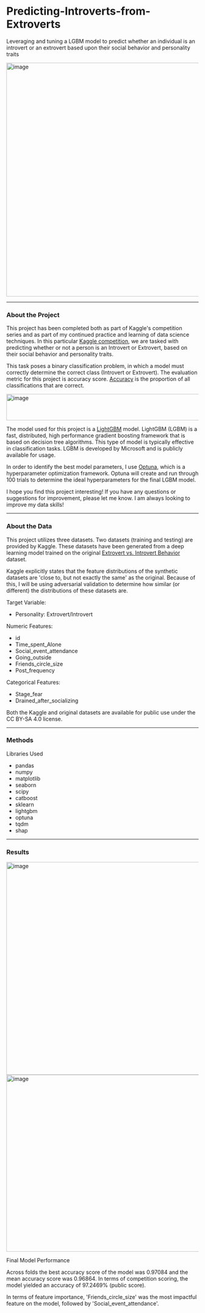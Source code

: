 # Predicting-Introverts-from-Extroverts
Leveraging and tuning a LGBM model to predict whether an individual is an introvert or an extrovert based upon their social behavior and personality traits

<img width="612" height="612" alt="image" src="https://github.com/user-attachments/assets/2b58825c-2ee8-4ed8-9837-5aee756afdb1" />

---

### About the Project

This project has been completed both as part of Kaggle's competition series and as part of my continued practice and learning of data science techniques. In this particular [Kaggle competition](https://www.kaggle.com/competitions/playground-series-s5e7/overview), we are tasked with predicting whether or not a person is an Introvert or Extrovert, based on their social behavior and personality traits. 

This task poses a binary classification problem, in which a model must correctly determine the correct class (Introvert or Extrovert). The evaluation metric for this project is accuracy score. [Accuracy](https://developers.google.com/machine-learning/crash-course/classification/accuracy-precision-recall) is the proportion of all classifications that are correct. 

<img width="521" height="69" alt="image" src="https://github.com/user-attachments/assets/fc838730-d198-4472-b09b-8c183080fcad" />


The model used for this project is a [LightGBM](https://github.com/microsoft/LightGBM) model.  LightGBM (LGBM) is a fast, distributed, high performance gradient boosting framework that is based on decision tree algorithms. This type of model is typically effective in classification tasks. LGBM is developed by Microsoft and is publicly available for usage. 

In order to identify the best model parameters, I use [Optuna](https://optuna.org/), which is a hyperparameter optimization framework. Optuna will create and run through 100 trials to determine the ideal hyperparameters for the final LGBM model.

I hope you find this project interesting! If you have any questions or suggestions for improvement, please let me know. I am always looking to improve my data skills!

---

### About the Data

This project utilizes three datasets. Two datasets (training and testing) are provided by Kaggle. These datasets have been generated from a deep learning model trained on the original [Extrovert vs. Introvert Behavior](https://www.kaggle.com/datasets/rakeshkapilavai/extrovert-vs-introvert-behavior-data/data?select=personality_datasert.csv) dataset. 

Kaggle explicitly states that the feature distributions of the synthetic datasets are 'close to, but not exactly the same' as the original. Because of this, I will be using adversarial validation to determine how similar (or different) the distributions of these datasets are.

Target Variable:
- Personality: Extrovert/Introvert

Numeric Features:
- id
- Time_spent_Alone
- Social_event_attendance
- Going_outside
- Friends_circle_size
- Post_frequency

Categorical Features:
- Stage_fear
- Drained_after_socializing

Both the Kaggle and original datasets are available for public use under the CC BY-SA 4.0 license.

---

### Methods
Libraries Used
- pandas
- numpy
- matplotlib
- seaborn
- scipy
- catboost
- sklearn
- lightgbm
- optuna
- tqdm
- shap

---

### Results
<img width="720" height="557" alt="image" src="https://github.com/user-attachments/assets/ad13334f-8f2f-48f6-a96b-b1bec9be280c" />

<img width="744" height="463" alt="image" src="https://github.com/user-attachments/assets/188e65b2-0ac4-4ad2-b521-bf524c63bb5b" />

Final Model Performance

Across folds the best accuracy score of the model was 0.97084 and the mean accuracy score was 0.96864. In terms of competition scoring, the model yielded an accuracy of 97.2469% (public score).

In terms of feature importance, 'Friends_circle_size' was the most impactful feature on the model, followed by 'Social_event_attendance'.
